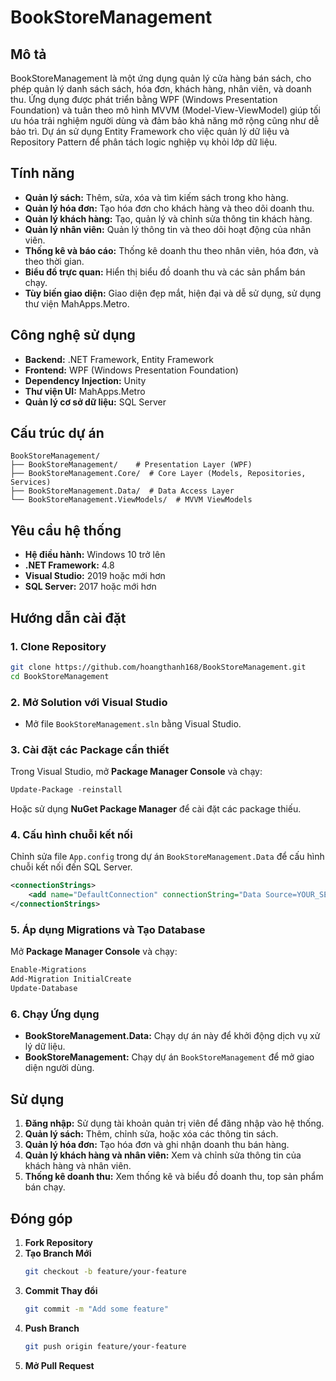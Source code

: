 # BookStoreManagement

## Mô tả
BookStoreManagement là một ứng dụng quản lý cửa hàng bán sách, cho phép quản lý danh sách sách, hóa đơn, khách hàng, nhân viên, và doanh thu. Ứng dụng được phát triển bằng WPF (Windows Presentation Foundation) và tuân theo mô hình MVVM (Model-View-ViewModel) giúp tối ưu hóa trải nghiệm người dùng và đảm bảo khả năng mở rộng cũng như dễ bảo trì. Dự án sử dụng Entity Framework cho việc quản lý dữ liệu và Repository Pattern để phân tách logic nghiệp vụ khỏi lớp dữ liệu.

## Tính năng
- **Quản lý sách:** Thêm, sửa, xóa và tìm kiếm sách trong kho hàng.
- **Quản lý hóa đơn:** Tạo hóa đơn cho khách hàng và theo dõi doanh thu.
- **Quản lý khách hàng:** Tạo, quản lý và chỉnh sửa thông tin khách hàng.
- **Quản lý nhân viên:** Quản lý thông tin và theo dõi hoạt động của nhân viên.
- **Thống kê và báo cáo:** Thống kê doanh thu theo nhân viên, hóa đơn, và theo thời gian.
- **Biểu đồ trực quan:** Hiển thị biểu đồ doanh thu và các sản phẩm bán chạy.
- **Tùy biến giao diện:** Giao diện đẹp mắt, hiện đại và dễ sử dụng, sử dụng thư viện MahApps.Metro.

## Công nghệ sử dụng
- **Backend:** .NET Framework, Entity Framework
- **Frontend:** WPF (Windows Presentation Foundation)
- **Dependency Injection:** Unity
- **Thư viện UI:** MahApps.Metro
- **Quản lý cơ sở dữ liệu:** SQL Server

## Cấu trúc dự án
```
BookStoreManagement/
├── BookStoreManagement/    # Presentation Layer (WPF)
├── BookStoreManagement.Core/  # Core Layer (Models, Repositories, Services)
├── BookStoreManagement.Data/  # Data Access Layer
└── BookStoreManagement.ViewModels/  # MVVM ViewModels
```

## Yêu cầu hệ thống
- **Hệ điều hành:** Windows 10 trở lên
- **.NET Framework:** 4.8
- **Visual Studio:** 2019 hoặc mới hơn
- **SQL Server:** 2017 hoặc mới hơn

## Hướng dẫn cài đặt

### 1. Clone Repository
```bash
git clone https://github.com/hoangthanh168/BookStoreManagement.git
cd BookStoreManagement
```

### 2. Mở Solution với Visual Studio
- Mở file `BookStoreManagement.sln` bằng Visual Studio.

### 3. Cài đặt các Package cần thiết
Trong Visual Studio, mở **Package Manager Console** và chạy:
```powershell
Update-Package -reinstall
```
Hoặc sử dụng **NuGet Package Manager** để cài đặt các package thiếu.

### 4. Cấu hình chuỗi kết nối
Chỉnh sửa file `App.config` trong dự án `BookStoreManagement.Data` để cấu hình chuỗi kết nối đến SQL Server.
```xml
<connectionStrings>
    <add name="DefaultConnection" connectionString="Data Source=YOUR_SERVER;Initial Catalog=BookStoreDB;Integrated Security=True" providerName="System.Data.SqlClient" />
</connectionStrings>
```

### 5. Áp dụng Migrations và Tạo Database
Mở **Package Manager Console** và chạy:
```powershell
Enable-Migrations
Add-Migration InitialCreate
Update-Database
```

### 6. Chạy Ứng dụng
- **BookStoreManagement.Data:** Chạy dự án này để khởi động dịch vụ xử lý dữ liệu.
- **BookStoreManagement:** Chạy dự án `BookStoreManagement` để mở giao diện người dùng.

## Sử dụng
1. **Đăng nhập:** Sử dụng tài khoản quản trị viên để đăng nhập vào hệ thống.
2. **Quản lý sách:** Thêm, chỉnh sửa, hoặc xóa các thông tin sách.
3. **Quản lý hóa đơn:** Tạo hóa đơn và ghi nhận doanh thu bán hàng.
4. **Quản lý khách hàng và nhân viên:** Xem và chỉnh sửa thông tin của khách hàng và nhân viên.
5. **Thống kê doanh thu:** Xem thống kê và biểu đồ doanh thu, top sản phẩm bán chạy.

## Đóng góp
1. **Fork Repository**
2. **Tạo Branch Mới**
    ```bash
    git checkout -b feature/your-feature
    ```
3. **Commit Thay đổi**
    ```bash
    git commit -m "Add some feature"
    ```
4. **Push Branch**
    ```bash
    git push origin feature/your-feature
    ```
5. **Mở Pull Request**
